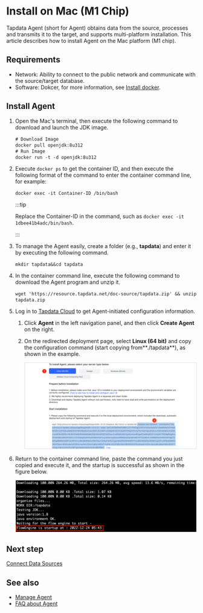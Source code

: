 # Install on Mac (M1 Chip)

Tapdata Agent (short for Agent) obtains data from the source, processes and transmits it to the target, and supports multi-platform installation. This article describes how to install Agent on the Mac platform (M1 chip).

## Requirements

- Network: Ability to connect to the public network and communicate with the source/target database.
- Software: Dokcer, for more information, see [Install docker](https://docs.docker.com/desktop/install/mac-install/).

## Install Agent

1. Open the Mac's terminal, then execute the following command to download and launch the JDK image.

   ```shell
   # Download Image
   docker pull openjdk:8u312
   # Run Image
   docker run -t -d openjdk:8u312
   ```

2. Execute `docker ps` to get the container ID, and then execute the following format of the command to enter the container command line, for example:

   ```shell
   docker exec -it Container-ID /bin/bash
   ```

   :::tip

   Replace the Container-ID in the command, such as `docker exec -it 1dbee41b4adc/bin/bash`.

   :::

3. To manage the Agent easily, create a folder (e.g., **tapdata**) and enter it by executing the following command.

   ```shell
   mkdir tapdata&&cd tapdata
   ```

4. In the container command line, execute the following command to download the Agent program and unzip it.

   ```shell
   wget 'https://resource.tapdata.net/doc-source/tapdata.zip' && unzip tapdata.zip
   ```

5. Log in to [Tapdata Cloud](https://cloud.tapdata.net/console/v3/) to get Agent-initiated configuration information.

   1. Click **Agent** in the left navigation panel, and then click **Create Agent** on the right.

   2. On the redirected deployment page, select **Linux (64 bit)** and copy the configuration command (start copying from**./tapdata**), as shown in the example.

      ![Copy the installation command](../../images/agent_on_macm1.png)

6. Return to the container command line, paste the command you just copied and execute it, and the startup is successful as shown in the figure below.

   ![](../../images/agent_started_on_macm1.png)





## Next step

[Connect Data Sources](../connect-database.md)

## See also

* [Manage Agent](../../user-guide/manage-agent.md)
* [FAQ about Agent](../../faq/agent-installation.md)

